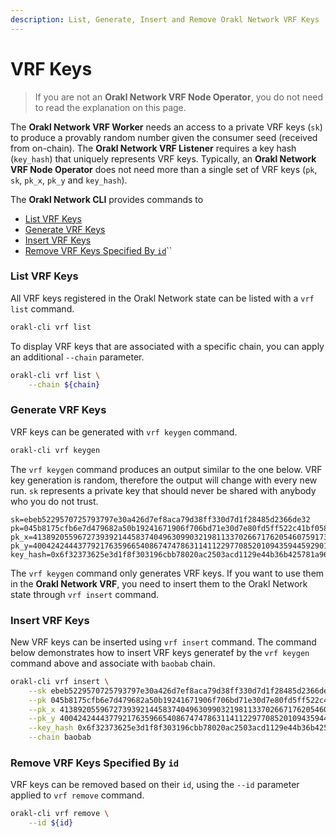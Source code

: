 ```yaml
---
description: List, Generate, Insert and Remove Orakl Network VRF Keys
---
```


# VRF Keys

> If you are not an **Orakl Network VRF Node Operator**, you do not need to read the explanation on this page.

The **Orakl Network VRF Worker** needs an access to a private VRF keys (`sk`) to produce a provably random number given the consumer seed (received from on-chain). The **Orakl Network VRF Listener** requires a key hash (`key_hash`) that uniquely represents VRF keys. Typically, an **Orakl Network VRF Node Operator** does not need more than a single set of VRF keys (`pk`, `sk`, `pk_x`, `pk_y` and `key_hash`).

The **Orakl Network CLI** provides commands to

* [List VRF Keys](vrf-keys.md#list-vrf-keys)
* [Generate VRF Keys](vrf-keys.md#generate-vrf-keys)
* [Insert VRF Keys](vrf-keys.md#insert-vrf-keys)
* [Remove VRF Keys Specified By `id`](vrf-keys.md#remove-vrf-keys-specified-by-id)``

### List VRF Keys

All VRF keys registered in the Orakl Network state can be listed with a `vrf list` command.

```sh
orakl-cli vrf list
```

To display VRF keys that are associated with a specific chain, you can apply an additional `--chain` parameter.

```sh
orakl-cli vrf list \
    --chain ${chain}
```

### Generate VRF  Keys

VRF keys can be generated with `vrf keygen` command.

```sh
orakl-cli vrf keygen
```

The `vrf keygen` command produces an output similar to the one below. VRF key generation is random, therefore the output will change with every new run. `sk` represents a private key that should never be shared with anybody who you do not trust.&#x20;

```
sk=ebeb5229570725793797e30a426d7ef8aca79d38ff330d7d1f28485d2366de32
pk=045b8175cfb6e7d479682a50b19241671906f706bd71e30d7e80fd5ff522c41bf0588735865a5faa121c3801b0b0581440bdde24b03dc4c4541df9555d15223e82
pk_x=41389205596727393921445837404963099032198113370266717620546075917307049417712
pk_y=40042424443779217635966540867474786311411229770852010943594459290130507251330
key_hash=0x6f32373625e3d1f8f303196cbb78020ac2503acd1129e44b36b425781a9664ac
```

The `vrf keygen` command only generates VRF keys. If you want to use them in the **Orakl Network VRF**, you need to insert them to the Orakl Network state through `vrf insert` command.

### Insert VRF Keys

New VRF keys can be inserted using `vrf insert` command. The command below demonstrates how to insert VRF keys generatef by the `vrf keygen` command above and associate with `baobab` chain.

```sh
orakl-cli vrf insert \
    --sk ebeb5229570725793797e30a426d7ef8aca79d38ff330d7d1f28485d2366de32 \
    --pk 045b8175cfb6e7d479682a50b19241671906f706bd71e30d7e80fd5ff522c41bf0588735865a5faa121c3801b0b0581440bdde24b03dc4c4541df9555d15223e82 \
    --pk_x 41389205596727393921445837404963099032198113370266717620546075917307049417712 \
    --pk_y 40042424443779217635966540867474786311411229770852010943594459290130507251330 \
    --key_hash 0x6f32373625e3d1f8f303196cbb78020ac2503acd1129e44b36b425781a9664ac \
    --chain baobab
```

### Remove VRF Keys Specified By `id`

VRF keys can be removed based on their `id`, using the `--id` parameter applied to `vrf remove` command.

```sh
orakl-cli vrf remove \
    --id ${id}
```
